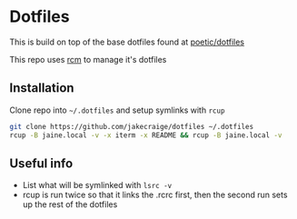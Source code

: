 # Dotfiles

This is build on top of the base dotfiles found at
[poetic/dotfiles](https://github.com/poetic/dotfiles)

This repo uses [rcm](https://github.com/thoughtbot/rcm) to manage it's dotfiles

## Installation
Clone repo into `~/.dotfiles` and setup symlinks with `rcup`

```sh
git clone https://github.com/jakecraige/dotfiles ~/.dotfiles
rcup -B jaine.local -v -x iterm -x README && rcup -B jaine.local -v
```

## Useful info

- List what will be symlinked with `lsrc -v`
- rcup is run twice so that it links the .rcrc first, then the second run sets
  up the rest of the dotfiles
